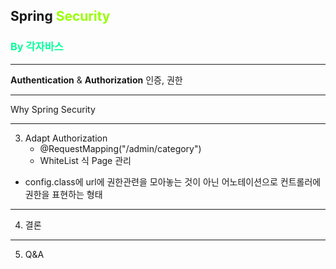 ## Spring <span style="color:#99FF00">Security</span><br>
### **<span style="color:#00ff99">By 각자바스</span>**
---
**Authentication** & **Authorization**
인증, 권한

---
Why Spring Security


---
3. Adapt Authorization
    - @RequestMapping("/admin/category")
    - WhiteList 식 Page 관리
- config.class에 url에 권한관련을 모아놓는 것이 아닌 어노테이션으로 컨트롤러에 권한을 표현하는 형태


---
4. 결론


---
5. Q&A

